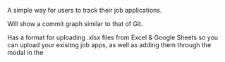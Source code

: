 A simple way for users to track their job applications.

Will show a commit graph similar to that of Git.

Has a format for uploading .xlsx files from Excel & Google Sheets so you can upload your exisitng job apps,
as well as adding them through the modal in the 

